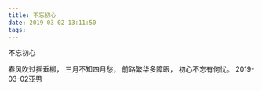 ```yaml
---
title: 不忘初心
date: 2019-03-02 13:11:50
tags:
---
```

不忘初心

春风吹过摇垂柳，
三月不知四月愁，
前路繁华多障眼，
初心不忘有何忧。
2019-03-02亚男